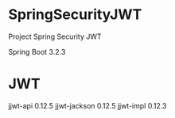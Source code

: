 # SpringSecurityJWT
Project Spring Security JWT

Spring Boot 3.2.3

# JWT
jjwt-api 0.12.5
jjwt-jackson 0.12.5
jjwt-impl 0.12.3
